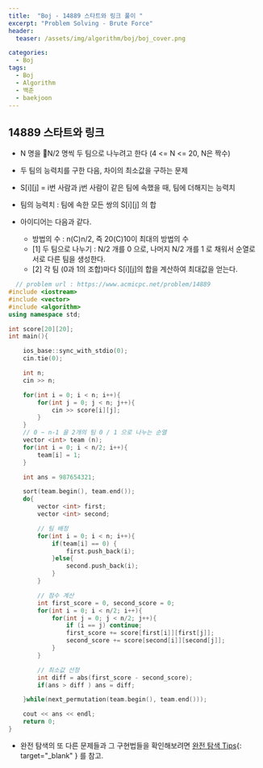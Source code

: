 ```yaml
---
title:  "Boj - 14889 스타트와 링크 풀이 "
excerpt: "Problem Solving - Brute Force"
header:
  teaser: /assets/img/algorithm/boj/boj_cover.png

categories:
  - Boj
tags:
  - Boj
  - Algorithm
  - 백준
  - baekjoon
---
```

## 14889 스타트와 링크

- N 명을 N/2 명씩 두 팀으로 나누려고 한다 (4 <= N <= 20, N은 짝수)
- 두 팀의 능력치를 구한 다음, 차이의 최소값을 구하는 문제
- S[i][j] = i번 사람과 j번 사람이 같은 팀에 속했을 때, 팀에 더해지는 능력치
- 팀의 능력치 : 팀에 속한 모든 쌍의 S[i][j] 의 합

- 아이디어는 다음과 같다.
  - 방법의 수 : n(C)n/2, 즉 20(C)10이 최대의 방법의 수
  - [1] 두 팀으로 나누기 : N/2 개를 0 으로, 나머지 N/2 개를 1 로 채워서 순열로 서로 다른 팀을 생성한다.
  - [2] 각 팀 (0과 1의 조합)마다 S[i][j]의 합을 계산하여 최대값을 얻는다.

```cpp
  // problem url : https://www.acmicpc.net/problem/14889
#include <iostream>
#include <vector>
#include <algorithm>
using namespace std;

int score[20][20];
int main(){

    ios_base::sync_with_stdio(0);
    cin.tie(0);

    int n;
    cin >> n;

    for(int i = 0; i < n; i++){
        for(int j = 0; j < n; j++){
            cin >> score[i][j];
        }
    }
    // 0 ~ n-1 을 2개의 팀 0 / 1 으로 나누는 순열
    vector <int> team (n);
    for(int i = 0; i < n/2; i++){
        team[i] = 1;
    }

    int ans = 987654321;

    sort(team.begin(), team.end());
    do{
        vector <int> first;
        vector <int> second;

        // 팀 배정
        for(int i = 0; i < n; i++){
            if(team[i] == 0) {
                first.push_back(i);
            }else{
                second.push_back(i);
            }
        }

        // 점수 계산
        int first_score = 0, second_score = 0;
        for(int i = 0; i < n/2; i++){
            for(int j = 0; j < n/2; j++){
                if (i == j) continue;
                first_score += score[first[i]][first[j]];
                second_score += score[second[i]][second[j]];
            }
        }

        // 최소값 선정
        int diff = abs(first_score - second_score);
        if(ans > diff ) ans = diff;

    }while(next_permutation(team.begin(), team.end()));

    cout << ans << endl;
    return 0;
}
```

- 완전 탐색의 또 다른 문제들과 그 구현법들을 확인해보려면 [완전 탐색 Tips](https://hyunjae-lee.github.io/problem%20solving/bruteforce/){: target="_blank" } 를 참고.

